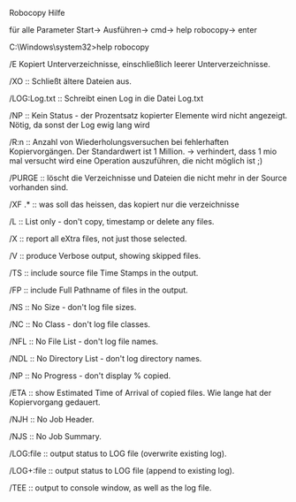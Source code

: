 Robocopy Hilfe 

für alle Parameter Start-> Ausführen-> cmd-> help robocopy-> enter

C:\Windows\system32>help robocopy

 /E 				Kopiert Unterverzeichnisse, einschließlich leerer Unterverzeichnisse.
 
 /XO 			:: Schließt ältere Dateien aus.
 
 /LOG:Log.txt 	:: Schreibt einen Log in die Datei Log.txt
 
 /NP 			:: Kein Status - der Prozentsatz kopierter Elemente wird nicht angezeigt. Nötig, da sonst der Log ewig lang wird
 
 /R:n 			:: Anzahl von Wiederholungsversuchen bei fehlerhaften Kopiervorgängen. Der Standardwert ist 1 Million. ->
 			   	   verhindert, dass 1 mio mal versucht wird eine Operation auszuführen, die nicht möglich ist ;)
           
 /PURGE 			:: löscht die Verzeichnisse und Dateien die nicht mehr in der Source vorhanden sind.
 
 /XF .*     		:: was soll das heissen, das kopiert nur die verzeichnisse
 
 /L   			:: List only - don't copy, timestamp or delete any files.
 
 /X   			:: report all eXtra files, not just those selected.
 
 /V   			:: produce Verbose output, showing skipped files.
 
 /TS  			:: include source file Time Stamps in the output.
 
 /FP  			:: include Full Pathname of files in the output.
 
 /NS  			:: No Size - don't log file sizes.
 
 /NC  			:: No Class - don't log file classes.
 
 /NFL 			:: No File List - don't log file names.
 
 /NDL 			:: No Directory List - don't log directory names.
 
 /NP  			:: No Progress - don't display % copied.
 
 /ETA 			:: show Estimated Time of Arrival of copied files. Wie lange hat der Kopiervorgang gedauert.
 
 /NJH 			:: No Job Header.
 
 /NJS 			:: No Job Summary.
 
 /LOG:file  		:: output status to LOG file (overwrite existing log).
 
 /LOG+:file 		:: output status to LOG file (append to existing log).
 
 /TEE 			:: output to console window, as well as the log file.
 
